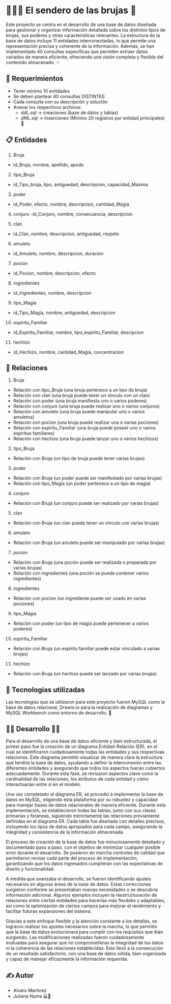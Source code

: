# 🧙🏼‍♀️ El sendero de las brujas 🔮

Este proyecto se centra en el desarrollo de una base de datos diseñada para gestionar y organizar información detallada sobre los distintos tipos de brujas, sus poderes y otras características relevantes. La estructura de la base de datos incluye 11 entidades interconectadas, lo que permite una representación precisa y coherente de la información. Además, se han implementado 40 consultas específicas que permiten extraer datos variados de manera eficiente, ofreciendo una visión completa y flexible del contenido almacenado. ✨

## 🏁 Requerimientos

- Tener mínimo 10 entidades
- Se deben plantear 40 consultas DISTINTAS
- Cada consulta con su descripción y solución
-  Anexar los respectivos archivos:
   - ddL.sql -> creaciones (base de datos y tablas)
   - dML.sql -> Inserciones (Minimo 20 registros por entidad principales) 🎉

## 📋 Entidades

1. Bruja
- id_Bruja, nombre, apellido, apodo

2. tipo_Bruja
- id_Tipo_bruja, tipo, antiguedad, descripcion, capacidad_Maxima

3. poder
- id_Poder, efecto, nombre, descripcion, cantidad_Magia

4. conjuro
-id_Conjuro, nombre, consecuencia, descripcion

 5. clan
- id_Clan, nombre, descripcion, antiguedad, respeto

 6. amuleto
- id_Amuleto, nombre, descripcion, duracion

7. pocion
- id_Pocion, nombre, descripcion, efecto

8. ingredientes
- id_Ingredientes, nombre, descripcion

9. tipo_Magia
- id_Tipo_Magia, nombre, antiguedad, descripcion

10. espiritu_Familiar
- id_Espiritu_Familiar, nombre, tipo_espiritu_Familiar, descipcion

11. hechizo
- id_Hechizo, nombre, cantidad_Magia, concentracion

## 🤝 Relaciones
1. Bruja
- Relación con tipo_Bruja (una bruja pertenece a un tipo de bruja)
- Relación con clan (una bruja puede tener un vinculo con un clan)
- Relación con poder (una bruja manifiesta uno o varios poderes)
- Relación con conjuro (una bruja puede realizar uno o varios conjuros)
- Relación con amuleto (una bruja puede manipular uno o varios amuletos)
- Relación con pocion (una bruja puede realizar una o varias pociones)
- Relación con espiritu_Familiar (una bruja puede poseer uno o varios espíritus familiares)
- Relación con hechizo (una bruja puede lanzar uno o varios hechizos)

2. tipo_Bruja
- Relación con Bruja (un tipo de bruja puede tener varias brujas)

3. poder
- Relación con Bruja (un poder puede ser manifestado por varias brujas)
- Relación con tipo_Magia (un poder pertenece a un tipo de magia)

4. conjuro
- Relación con Bruja (un conjuro puede ser realizado por varias brujas)

5. clan
- Relación con Bruja (un clan puede tener un vinculo con varias brujas)

6. amuleto
- Relación con Bruja (un amuleto puede ser manipulado por varias brujas)

7. pocion
- Relación con Bruja (una poción puede ser realizada o preparada por varias brujas)
- Relación con ingredientes (una poción se puede contener varios ingredientes)

8. ingredientes
- Relación con pocion (un ingrediente puede ser usado en varias pociones)

9. tipo_Magia
- Relación con poder (un tipo de magia puede pertenecer a varios poderes)

10. espiritu_Familiar
- Relación con Bruja (un espíritu familiar puede estar vinculado a varias brujas)

11. hechizo
- Relación con Bruja (un hechizo puede ser lanzado por varias brujas)


## 🚀 Tecnologias utilizadas

 Las tecnologías que se utilizaron para este proyecto fueron MySQL como la base de datos relacional, Drawio.io para la realización de diagramas y MySQL Workbench como entorno de desarrollo. 🌟

 ## 👩‍🔧 Desarrollo 👨‍🔧

Para el desarrollo de una base de datos eficiente y bien estructurada, el primer paso fue la creación de un diagrama Entidad-Relación (ER), en el cual se identificaron cuidadosamente todas las entidades y sus respectivas relaciones. Este diagrama permitió visualizar de manera clara la estructura que tendría la base de datos, ayudando a definir la interconexión entre las diferentes entidades y asegurando que todos los aspectos fueran cubiertos adecuadamente. Durante esta fase, se revisaron aspectos clave como la cardinalidad de las relaciones, los atributos de cada entidad y cómo interactuarían entre sí en el modelo.

Una vez completado el diagrama ER, se procedió a implementar la base de datos en MySQL, eligiendo esta plataforma por su robustez y capacidad para manejar bases de datos relacionales de manera eficiente. Durante esta implementación, se establecieron todas las tablas, junto con sus claves primarias y foráneas, siguiendo estrictamente las relaciones previamente definidas en el diagrama ER. Cada tabla fue diseñada con detalles precisos, incluyendo los tipos de datos apropiados para cada campo, asegurando la integridad y consistencia de la información almacenada.

El proceso de creación de la base de datos fue minuciosamente detallado y documentado paso a paso, con el objetivo de minimizar cualquier posible error durante el desarrollo. Se pusieron en marcha controles de calidad que permitieron revisar cada parte del proceso de implementación, garantizando que los datos ingresados cumplieran con las expectativas de diseño y funcionalidad.

A medida que avanzaba el desarrollo, se fueron identificando ajustes necesarios en algunas áreas de la base de datos. Estas correcciones surgieron conforme se presentaban nuevas necesidades o se descubría información adicional. Algunos ejemplos incluyen la reestructuración de relaciones entre ciertas entidades para hacerlas más flexibles y adaptables, así como la optimización de ciertos campos para mejorar el rendimiento y facilitar futuras expansiones del sistema.

Gracias a este enfoque flexible y la atención constante a los detalles, se lograron realizar los ajustes necesarios sobre la marcha, lo que permitió que la base de datos evolucionara para cumplir con los requisitos que iban surgiendo. Las modificaciones realizadas fueron cuidadosamente evaluadas para asegurar que no comprometieran la integridad de los datos ni la coherencia de las relaciones establecidas. Esto llevó a la consecución de un resultado satisfactorio, con una base de datos sólida, bien organizada y capaz de manejar eficazmente la información requerida.

## ✍️ Autor
- Alvaro Martinez
- Juliana Numa 💻🪫

